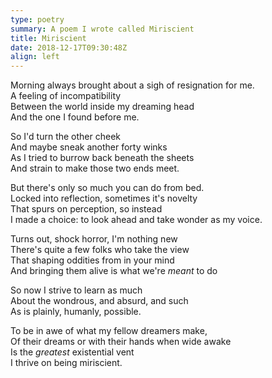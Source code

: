 ```yaml
---
type: poetry
summary: A poem I wrote called Miriscient
title: Miriscient
date: 2018-12-17T09:30:48Z
align: left
---
```


Morning always brought about a sigh of resignation for me.\
A feeling of incompatibility\
Between the world inside my dreaming head\
And the one I found before me.

So I'd turn the other cheek\
And maybe sneak another forty winks\
As I tried to burrow back beneath the sheets\
And strain to make those two ends meet.

But there's only so much you can do from bed.\
Locked into reflection, sometimes it's novelty\
That spurs on perception, so instead\
I made a choice: to look ahead and take wonder as my voice.

Turns out, shock horror, I'm nothing new\
There's quite a few folks who take the view\
That shaping oddities from in your mind\
And bringing them alive is what we're _meant_ to do

So now I strive to learn as much\
About the wondrous, and absurd, and such\
As is plainly, humanly, possible.

To be in awe of what my fellow dreamers make,\
Of their dreams or with their hands when wide awake\
Is the _greatest_ existential vent\
I thrive on being miriscient.
